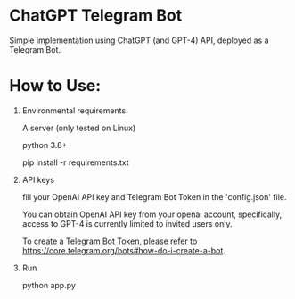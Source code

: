# ChatGPT Telegram Bot
Simple implementation using ChatGPT (and GPT-4) API, deployed as a Telegram Bot.

# How to Use:
1. Environmental requirements:

    A server (only tested on Linux)
    
    python 3.8+
    
    pip install -r requirements.txt

2. API keys

    fill your OpenAI API key and Telegram Bot Token in the 'config.json' file.
  
    You can obtain OpenAI API key from your openai account, specifically, access to GPT-4 is currently limited to invited users only.
  
    To create a Telegram Bot Token, please refer to https://core.telegram.org/bots#how-do-i-create-a-bot.
  
3. Run

    python app.py

